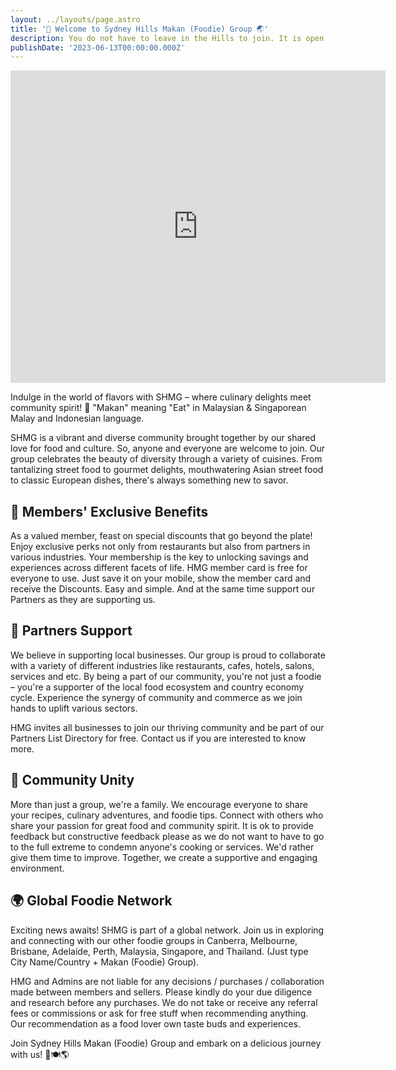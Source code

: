 ```yaml
---
layout: ../layouts/page.astro
title: '🍜 Welcome to Sydney Hills Makan (Foodie) Group 🌏'
description: You do not have to leave in the Hills to join. It is open to everyone, and everyone is most welcome.
publishDate: '2023-06-13T00:00:00.000Z'
---
```


<div class="mapouter"><div class="gmap_canvas"><iframe width="600" height="500" id="gmap_canvas" src="https://maps.google.com/maps?q=authentic%20kl%20flavours&t=&z=19&ie=UTF8&iwloc=&output=embed" frameborder="0" scrolling="no" marginheight="0" marginwidth="0"></iframe><style>.mapouter{position:relative;text-align:right;height:500px;width:600px;}</style><style>.gmap_canvas {overflow:hidden;background:none!important;height:500px;width:600px;}</style></div></div>

Indulge in the world of flavors with SHMG – where culinary delights meet community spirit! 🍲 "Makan" meaning "Eat" in Malaysian & Singaporean Malay and Indonesian language.

SHMG is a vibrant and diverse community brought together by our shared love for food and culture. So, anyone and everyone are welcome to join.
Our group celebrates the beauty of diversity through a variety of cuisines. From tantalizing street food to gourmet delights, mouthwatering Asian street food to classic European dishes, there's always something new to savor.

## 🎁 Members' Exclusive Benefits

As a valued member, feast on special discounts that go beyond the plate! Enjoy exclusive perks not only from restaurants but also from partners in various industries. Your membership is the key to unlocking savings and experiences across different facets of life. HMG member card is free for everyone to use. Just save it on your mobile, show the member card and receive the Discounts. Easy and simple. And at the same time support our Partners as they are supporting us.

## 💼 Partners Support

We believe in supporting local businesses. Our group is proud to collaborate with a variety of different industries like restaurants, cafes, hotels, salons, services and etc. By being a part of our community, you're not just a foodie – you're a supporter of the local food ecosystem and country economy cycle. Experience the synergy of community and commerce as we join hands to uplift various sectors.

HMG invites all businesses to join our thriving community and be part of our Partners List Directory for free. Contact us if you are interested to know more.

## 🤝 Community Unity

More than just a group, we're a family. We encourage everyone to share your recipes, culinary adventures, and foodie tips. Connect with others who share your passion for great food and community spirit. It is ok to provide feedback but constructive feedback please as we do not want to have to go to the full extreme to condemn anyone's cooking or services. We'd rather give them time to improve. Together, we create a supportive and engaging environment.

## 🌍 Global Foodie Network

Exciting news awaits! SHMG is part of a global network. Join us in exploring and connecting with our other foodie groups in Canberra, Melbourne, Brisbane, Adelaide, Perth, Malaysia, Singapore, and Thailand. (Just type City Name/Country + Makan (Foodie) Group).

HMG and Admins are not liable for any decisions / purchases / collaboration made between members and sellers. Please kindly do your due diligence and research before any purchases. We do not take or receive any referral fees or commissions or ask for free stuff when recommending anything. Our recommendation as a food lover own taste buds and experiences.

Join Sydney Hills Makan (Foodie) Group and embark on a delicious journey with us! 🥢🍽🌎
